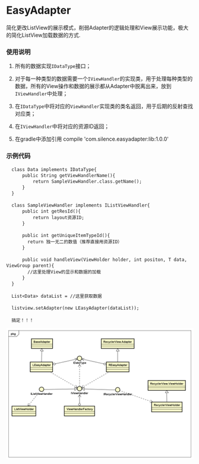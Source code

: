 # EasyAdapter
简化更改ListView的展示模式，削弱Adapter的逻辑处理和View展示功能，极大的简化ListView加载数据的方式.

### 使用说明
  1. 所有的数据实现`IDataType`接口； 
    
  2. 对于每一种类型的数据需要一个`IViewHandler`的实现类，用于处理每种类型的数据，所有的View操作和数据的展示都从Adapter中脱离出来，放到`IViewHandler`中处理；
  3. 在`IDataType`中将对应的`ViewHandler`实现类的类名返回，用于后期的反射查找对应类；
  4. 在`IViewHandler`中将对应的资源ID返回；
  5. 在gradle中添加引用 compile 'com.silence.easyadapter:lib:1.0.0'
  
### 示例代码
  ```
    class Data implements IDataType{
        public String getViewHandlerName(){
            return SampleViewHandler.class.getName();    
        }
    }
    
    class SampleViewHandler implements IListViewHandler{
        public int getResId(){
            return layout资源ID;
        }
        
        public int getUniqueItemTypeId(){
          return 独一无二的数值（推荐直接用资源ID）
        }
        
        public void handleView(ViewHolder holder, int positon, T data, ViewGroup parent){
          //这里处理View的显示和数据的加载
        }
    }
    
    List<Data> dataList = //这里获取数据
    
    listview.setAdapter(new LEasyAdapter(dataList));
    
    搞定！！！
  
  ```
  

![](https://github.com/wangsai-silence/EasyAdapter/blob/master/Class%20Diagram.png)
